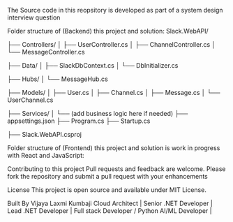 The Source code in this reopsitory is developed as part of a system design interview question 

Folder structure of (Backend) this project and solution: 
Slack.WebAPI/


├── Controllers/
│   ├── UserController.cs
│   ├── ChannelController.cs
│   └── MessageController.cs


├── Data/
│   ├── SlackDbContext.cs
│   └── DbInitializer.cs


├── Hubs/
│   └── MessageHub.cs


├── Models/
│   ├── User.cs
│   ├── Channel.cs
│   ├── Message.cs
│   └── UserChannel.cs



├── Services/
│   └── (add business logic here if needed)
├── appsettings.json
├── Program.cs
├── Startup.cs


├── Slack.WebAPI.csproj

Folder structure of (Frontend) this project and solution is work in progress with React and JavaScript:  


Contributing to this project Pull requests and feedback are welcome. Please fork the repository and submit a pull request with your enhancements

License This project is open source and available under MIT License.

Built By Vijaya Laxmi Kumbaji Cloud Architect | Senior .NET Developer | Lead .NET Developer | Full stack Developer / Python AI/ML Developer |
